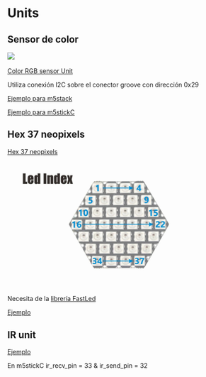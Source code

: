 # Units


## Sensor de color

![](https://cdn.shopify.com/s/files/1/0056/7689/2250/products/1_ac3cd492-69c6-47c5-9618-7d98aac89524_1200x1200.jpg?v=1590366202)

[Color RGB sensor Unit](https://m5stack.com/collections/m5-unit/products/color-unit)

Utiliza conexión I2C sobre el conector groove con dirección 0x29

[Ejemplo para m5stack](https://github.com/m5stack/M5Stack/tree/master/examples/Unit/COLOR_TCS3472)

[Ejemplo para m5stickC](https://github.com/m5stack/M5StickC/blob/master/examples/Unit/Color/Color.ino)


## Hex 37 neopixels

[Hex 37 neopixels](https://m5stack.com/collections/m5-unit/products/hex-rgb-led-board-sk6812)

![](./images/unit_hex_05.jpg)

Necesita de la [librería FastLed](https://github.com/FastLED/FastLED/wiki/Overview)

[Ejemplo](https://github.com/m5stack/M5Stack/tree/master/examples/Unit/HEX_SK6812)

## IR unit

[Ejemplo](https://github.com/m5stack/M5StickC/blob/master/examples/Unit/IR/IR.ino)

En m5stickC ir_recv_pin = 33 & ir_send_pin = 32